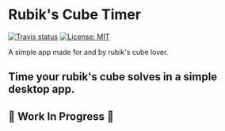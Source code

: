 # Rubik's Cube Timer
[![Travis status](https://img.shields.io/travis/com/phoenix-zero/Rubik-s-Cube-Timer.svg?logo=travis&style=plastic)](https://travis-ci.com/phoenix-zero/Rubik-s-Cube-Timer)
[![License: MIT](https://img.shields.io/badge/License-MIT-yellow.svg)](https://opensource.org/licenses/MIT)

A simple app made for and by rubik's cube lover.

## Time your rubik's cube solves in a simple desktop app.

## :construction: Work In Progress :construction:
